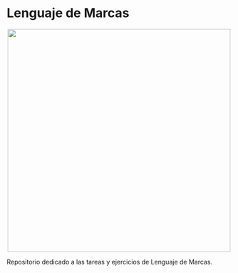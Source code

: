 <div align="justify">

# Lenguaje de Marcas

  <p align="center">
    <img src="https://www3.gobiernodecanarias.org/medusa/edublog/iespuertodelacruztelesforobravo/wp-content/uploads/sites/408/2021/06/logotipo-fondo-transparente-4.png" width="500px">
  </p>

Repositorio dedicado a las tareas y ejercicios de Lenguaje de Marcas.

</div>
